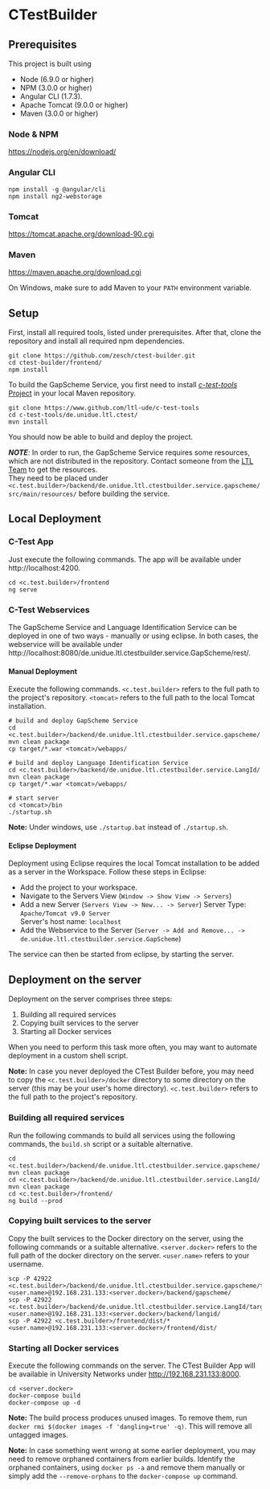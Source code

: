 # CTestBuilder

## Prerequisites
This project is built using 

+ Node (6.9.0 or higher)
+ NPM  (3.0.0 or higher) 
+ Angular CLI (1.7.3). 
+ Apache Tomcat (9.0.0 or higher)
+ Maven (3.0.0 or higher)

### Node & NPM

https://nodejs.org/en/download/

### Angular CLI

```
npm install -g @angular/cli
npm install ng2-webstorage
```

### Tomcat

https://tomcat.apache.org/download-90.cgi

### Maven 

https://maven.apache.org/download.cgi

On Windows, make sure to add Maven to your `PATH` environment variable.

## Setup

First, install all required tools, listed under prerequisites. 
After that, clone the repository and install all required npm dependencies.

```
git clone https://github.com/zesch/ctest-builder.git
cd ctest-builder/frontend/
npm install
```

To build the GapScheme Service, you first need to install [_c-test-tools_ Project](https://www.github.com/ltl-ude/c-test-tools) in your local Maven repository.

```
git clone https://www.github.com/ltl-ude/c-test-tools
cd c-test-tools/de.unidue.ltl.ctest/
mvn install
```

You should now be able to build and deploy the project.

_**NOTE**:_ In order to run, the GapScheme Service requires some resources, which are not distributed in the repository. 
Contact someone from the [LTL Team](https://www.ltl.uni-due.de/team) to get the resources.  
They need to be placed under `<c.test.builder>/backend/de.unidue.ltl.ctestbuilder.service.gapscheme/src/main/resources/` before building the service.

## Local Deployment

### C-Test App
Just execute the following commands. The app will be available under http://localhost:4200.

```
cd <c.test.builder>/frontend
ng serve
```

### C-Test Webservices

The GapScheme Service and Language Identification Service can be deployed in one of two ways - manually or using eclipse. 
In both cases, the webservice will be available under http://localhost:8080/de.unidue.ltl.ctestbuilder.service.GapScheme/rest/.

#### Manual Deployment

Execute the following commands. 
`<c.test.builder>` refers to the full path to the project's repository. 
`<tomcat>` refers to the full path to the local Tomcat installation.

```
# build and deploy GapScheme Service
cd <c.test.builder>/backend/de.unidue.ltl.ctestbuilder.service.gapscheme/
mvn clean package
cp target/*.war <tomcat>/webapps/

# build and deploy Language Identification Service
cd <c.test.builder>/backend/de.unidue.ltl.ctestbuilder.service.LangId/
mvn clean package
cp target/*.war <tomcat>/webapps/

# start server
cd <tomcat>/bin
./startup.sh 
```

**Note:** Under windows, use `./startup.bat` instead of `./startup.sh`.

#### Eclipse Deployment

Deployment using Eclipse requires the local Tomcat installation to be added as a server in the Workspace. Follow these steps in Eclipse:

+ Add the project to your workspace.
+ Navigate to the Servers View (`Window -> Show View -> Servers`) 
+ Add a new Server (`Servers View -> New... -> Server`)
  Server Type: `Apache/Tomcat v9.0 Server`  
  Server's host name: `localhost`  
+ Add the Webservice to the Server (`Server -> Add and Remove... -> de.unidue.ltl.ctestbuilder.service.GapScheme`)    

The service can then be started from eclipse, by starting the server.

## Deployment on the server

Deployment on the server comprises three steps:

1. Building all required services
2. Copying built services to the server
3. Starting all Docker services

When you need to perform this task more often, you may want to automate deployment in a custom shell script.

**Note:** In case you never deployed the CTest Builder before, you may need to copy the `<c.test.builder>/docker` directory to some directory on the server (this may be your user's home directory). `<c.test.builder>` refers to the full path to the project's repository.

### Building all required services

Run the following commands to build all services using the following commands, the `build.sh` script or a suitable alternative.

```
cd <c.test.builder>/backend/de.unidue.ltl.ctestbuilder.service.gapscheme/
mvn clean package
cd <c.test.builder>/backend/de.unidue.ltl.ctestbuilder.service.LangId/
mvn clean package
cd <c.test.builder>/frontend/
ng build --prod
```

### Copying built services to the server

Copy the built services to the Docker directory on the server, using the following commands or a suitable alternative. `<server.docker>` refers to the full path of the docker directory on the server. `<user.name>` refers to your username.

```
scp -P 42922 <c.test.builder>/backend/de.unidue.ltl.ctestbuilder.service.gapscheme/target/*.war <user.name>@192.168.231.133:<server.docker>/backend/gapscheme/
scp -P 42922 <c.test.builder>/backend/de.unidue.ltl.ctestbuilder.service.LangId/target/*.war <user.name>@192.168.231.133:<server.docker>/backend/langid/
scp -P 42922 <c.test.builder>/frontend/dist/* <user.name>@192.168.231.133:<server.docker>/frontend/dist/
```

### Starting all Docker services

Execute the following commands on the server. The CTest Builder App will be available in University Networks under http://192.168.231.133:8000.

```
cd <server.docker>
docker-compose build
docker-compose up -d
```

**Note:** The build process produces unused images. To remove them, run `docker rmi $(docker images -f 'dangling=true' -q)`. This will remove all untagged images.

**Note:** In case something went wrong at some earlier deployment, you may need to remove orphaned containers from earlier builds. Identify the orphaned containers, using `docker ps -a` and remove them manually or simply add the `--remove-orphans` to the `docker-compose up` command.

